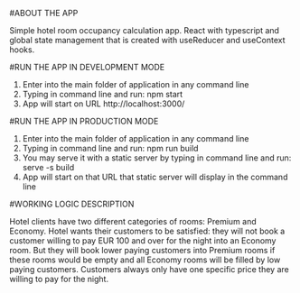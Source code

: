 #ABOUT THE APP

Simple hotel room occupancy calculation app. React with typescript and global state management that is created with useReducer and useContext hooks.

#RUN THE APP IN DEVELOPMENT MODE

1. Enter into the main folder of application in any command line
2. Typing in command line and run: npm start
3. App will start on URL http://localhost:3000/

#RUN THE APP IN PRODUCTION MODE

1. Enter into the main folder of application in any command line
2. Typing in command line and run: npm run build
3. You may serve it with a static server by typing in command line and run: serve -s build
4. App will start on that URL that static server will display in the command line

#WORKING LOGIC DESCRIPTION

Hotel clients have two different categories of rooms: Premium and Economy. Hotel wants their customers to be satisfied: they will not book a customer willing to pay EUR 100 and over for the night into an Economy room. But they will book lower paying customers into Premium rooms if these rooms would be empty and all Economy rooms will be filled by low paying customers. Customers always only have one specific price they are willing to pay for the night.

